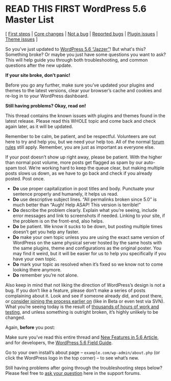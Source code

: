 # READ THIS FIRST WordPress 5.6 Master List

\[ 
[First steps](#)
 | 
[Core changes](#)
 | 
[Not a bug](#)
 | 
[Reported bugs](#)
 | 
[Plugin issues](#)
 | 
[Theme issues](#)
 \]

So you've just updated to [WordPress 5.6 “Jazzer”](https://wordpress.org/news/)! But what's this? Something broke? Or maybe you just have some questions you want to ask? This will help guide you through both troubleshooting, and common questions after the new update.

**If your site broke, don’t panic!**

Before you go any further, make sure you’ve updated your plugins and themes to the latest versions, clear your browser’s cache and cookies and re-log in to your WordPress dashboard.

**Still having problems? Okay, read on!**

This thread contains the known issues with plugins and themes found in the latest release. Please read this WHOLE topic and come back and check again later, as it will be updated.

Remember to be calm, be patient, and be respectful. Volunteers are out here to try and help you, but we need your help too. All of the normal [forum rules](https://wordpress.org/support/guidelines) still apply. Remember, you are just as important as everyone else.

If your post doesn’t show up right away, please be patient. With the higher than normal post volume, more posts get flagged as spam by our auto-spam tool. We’re working hard to keep the queue clear, but making multiple posts slows us down, as we have to go back and check if you already posted. Post once.

- **Do** use proper capitalization in post titles and body. Punctuate your sentence properly and humanely, it helps us read.
- **Do** use descriptive subject lines. “All permalinks broken since 5.0” is much better than “Augh! Help ASAP! This version is terrible!”
- **Do** describe the problem clearly. Explain what you’re seeing, include error messages and link to screenshots if needed. Linking to your site, if the problem is on the front-end, also helps.
- **Do** be patient. We know it sucks to be down, but posting multiple times doesn’t get you help any faster.
- **Do** make your own topic unless you are using the exact same version of WordPress on the same physical server hosted by the same hosts with the same plugins, theme and configurations as the original poster. You may find it weird, but it will be easier for us to help you specifically if you have your own topic.
- **Do** mark your topic as resolved when it’s fixed so we know not to come looking there anymore.
- **Do** remember you’re not alone.

Also keep in mind that not liking the direction of WordPress’s design is not a bug. If you don’t like a feature, please don’t make a series of posts complaining about it. Look and see if someone already did, and post there, or [consider joining the process earlier on](https://make.wordpress.org/core/) (like in Beta or even test via SVN). What you’re seeing today is the result of [thousands of hours of work and testing](https://make.wordpress.org/core/5-6/), and unless something is outright broken, it’s highly unlikely to be changed.

Again, **before** you post:

Make sure you’ve read this entire thread and [New Features in 5.6 Article](https://wordpress.org/support/wordpress-version/version-5-6/), and for developers, the [WordPress 5.6 Field Guide](https://make.wordpress.org/core/).

Go to your own install’s about page – `example.com/wp-admin/about.php` (or click the WordPress logo in the top corner) – to see what’s new.

Still having problems after going through the troubleshooting steps below? Please feel free to [ask your question](https://wordpress.org/support/forum/how-to-and-troubleshooting/#new-topic-0) here in the support forums.

